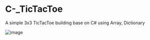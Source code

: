 # C-_TicTacToe
A simple 3x3 TicTacToe building base on C# using Array, Dictionary

![image](https://github.com/anhtuanMDev/C-_TicTacToe/assets/146323838/f9bf511a-882a-4a85-b9a0-b727c730c50c)
